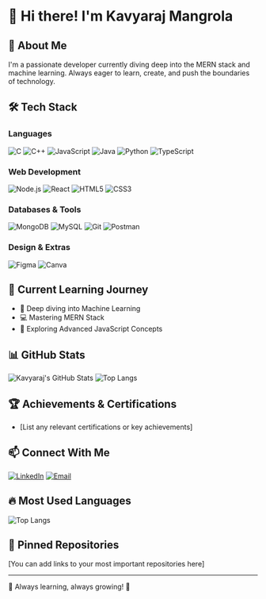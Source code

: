 # 👋 Hi there! I'm Kavyaraj Mangrola

## 🚀 About Me
I'm a passionate developer currently diving deep into the MERN stack and machine learning. Always eager to learn, create, and push the boundaries of technology.

## 🛠️ Tech Stack

### Languages
![C](https://img.shields.io/badge/C-00599C?style=for-the-badge&logo=c&logoColor=white)
![C++](https://img.shields.io/badge/C++-00599C?style=for-the-badge&logo=cplusplus&logoColor=white)
![JavaScript](https://img.shields.io/badge/JavaScript-F7DF1E?style=for-the-badge&logo=javascript&logoColor=black)
![Java](https://img.shields.io/badge/Java-ED8B00?style=for-the-badge&logo=java&logoColor=white)
![Python](https://img.shields.io/badge/Python-3776AB?style=for-the-badge&logo=python&logoColor=white)
![TypeScript](https://img.shields.io/badge/TypeScript-007ACC?style=for-the-badge&logo=typescript&logoColor=white)

### Web Development
![Node.js](https://img.shields.io/badge/Node.js-43853D?style=for-the-badge&logo=node.js&logoColor=white)
![React](https://img.shields.io/badge/React-20232A?style=for-the-badge&logo=react&logoColor=61DAFB)
![HTML5](https://img.shields.io/badge/HTML5-E34F26?style=for-the-badge&logo=html5&logoColor=white)
![CSS3](https://img.shields.io/badge/CSS3-1572B6?style=for-the-badge&logo=css3&logoColor=white)

### Databases & Tools
![MongoDB](https://img.shields.io/badge/MongoDB-4EA94B?style=for-the-badge&logo=mongodb&logoColor=white)
![MySQL](https://img.shields.io/badge/MySQL-00000F?style=for-the-badge&logo=mysql&logoColor=white)
![Git](https://img.shields.io/badge/Git-F05032?style=for-the-badge&logo=git&logoColor=white)
![Postman](https://img.shields.io/badge/Postman-FF6C37?style=for-the-badge&logo=postman&logoColor=white)

### Design & Extras
![Figma](https://img.shields.io/badge/Figma-F24E1E?style=for-the-badge&logo=figma&logoColor=white)
![Canva](https://img.shields.io/badge/Canva-00C4CC?style=for-the-badge&logo=canva&logoColor=white)

## 🌱 Current Learning Journey
- 🔬 Deep diving into Machine Learning
- 💻 Mastering MERN Stack
- 🧠 Exploring Advanced JavaScript Concepts

## 📊 GitHub Stats
![Kavyaraj's GitHub Stats](https://github-readme-stats.vercel.app/api?username=kavyarajgeoist&show_icons=true&theme=radical)
![Top Langs](https://github-readme-stats.vercel.app/api/top-langs/?username=kavyarajgeoist&layout=compact&theme=radical)

## 🏆 Achievements & Certifications
- [List any relevant certifications or key achievements]

## 📫 Connect With Me
[![LinkedIn](https://img.shields.io/badge/LinkedIn-0077B5?style=for-the-badge&logo=linkedin&logoColor=white)](YOUR_LINKEDIN_PROFILE_LINK)
[![Email](https://img.shields.io/badge/Email-D14836?style=for-the-badge&logo=gmail&logoColor=white)](mailto:YOUR_EMAIL)

## 🔥 Most Used Languages
![Top Langs](https://github-readme-stats.vercel.app/api/top-langs/?username=kavyarajgeoist&langs_count=10&layout=compact&theme=radical)

## 📌 Pinned Repositories
[You can add links to your most important repositories here]

---

🌟 Always learning, always growing! 🚀
